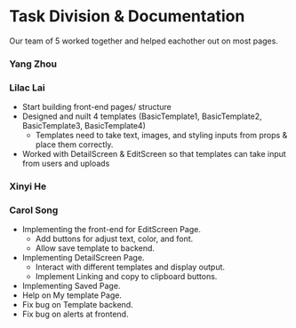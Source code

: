 # Task Division & Documentation
Our team of 5 worked together and helped eachother out on most pages.
### Yang Zhou
### Lilac Lai
- Start building front-end pages/ structure
- Designed and nuilt 4 templates (BasicTemplate1, BasicTemplate2, BasicTemplate3, BasicTemplate4)
    - Templates need to take text, images, and styling inputs from props & place them correctly.
- Worked with DetailScreen & EditScreen so that templates can take input from users and uploads
### Xinyi He

### Carol Song
- Implementing the front-end for EditScreen Page.
    - Add buttons for adjust text, color, and font.
    - Allow save template to backend.
- Implementing DetailScreen Page. 
    - Interact with different templates and display output.
    - Implement Linking and copy to clipboard buttons.
- Implementing Saved Page. 
- Help on My template Page.
- Fix bug on Template backend. 
- Fix bug on alerts at frontend.

